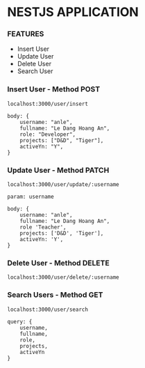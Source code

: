 # NESTJS APPLICATION

### FEATURES

- Insert User
- Update User
- Delete User
- Search User

### Insert User - Method POST

```
localhost:3000/user/insert

body: {
    username: "anle",
    fullname: "Le Dang Hoang An",
    role: "Developer",
    projects: ["D&D", "Tiger"],
    activeYn: "Y",
}

```

### Update User - Method PATCH

```
localhost:3000/user/update/:username

param: username

body: {
    username: "anle",
    fullname: "Le Dang Hoang An",
    role 'Teacher',
    projects: ['D&D', 'Tiger'],
    activeYn: 'Y',
}

```

### Delete User - Method DELETE

```
localhost:3000/user/delete/:username
```

### Search Users - Method GET

```
localhost:3000/user/search

query: {
    username,
    fullname,
    role,
    projects,
    activeYn
}

```
